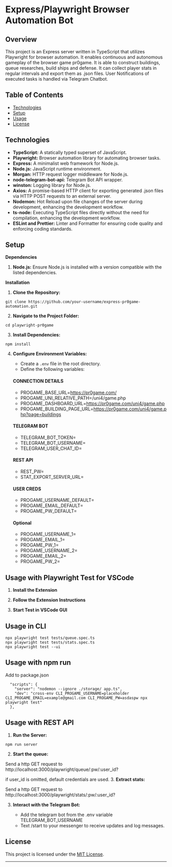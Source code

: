 # Express/Playwright Browser Automation Bot

## Overview

This project is an Express server written in TypeScript that utilizes Playwright for browser automation. It enables continuous and autonomous gameplay of the browser game pr0game. It is able to construct buildings, queue researches, build ships and defense.
It can collect player stats in regular intervals and export them as .json files.
User Notifications of executed tasks is handled via Telegram Chatbot.

## Table of Contents

- [Technologies](#technologies)
- [Setup](#setup)
- [Usage](#usage)
- [License](#license)

## Technologies

- **TypeScript:** A statically typed superset of JavaScript.
- **Playwright:** Browser automation library for automating browser tasks.
- **Express:** A minimalist web framework for Node.js.
- **Node.js:** JavaScript runtime environment.
- **Morgan:** HTTP request logger middleware for Node.js.
- **node-telegram-bot-api:** Telegram Bot API wrapper.
- **winston:** Logging library for Node.js.
- **Axios:** A promise-based HTTP client for exporting generated .json files via HTTP POST requests to an external server.
- **Nodemon:** Hot Reload upon file changes of the server during development, enhancing the development workflow.
- **ts-node:** Executing TypeScript files directly without the need for compilation, enhancing the development workflow.
- **ESLint and Prettier:** Linter and Formatter for ensuring code quality and enforcing coding standards.

## Setup

**Dependencies**

1. **Node.js:** Ensure Node.js is installed with a version compatible with the listed dependencies.

**Installation**

1. **Clone the Repository:**

```
git clone https://github.com/your-username/express-pr0game-automation.git
```

2. **Navigate to the Project Folder:**

```
cd playwright-pr0game
```

3. **Install Dependencies:**

```
npm install
```

4. **Configure Environment Variables:**

   - Create a `.env` file in the root directory.
   - Define the following variables:
   #### CONNECTION DETAILS
     - PROGAME_BASE_URL=https://pr0game.com/
     - PROGAME_UNI_RELATIVE_PATH=/uni4/game.php
     - PROGAME_DASHBOARD_URL=https://pr0game.com/uni4/game.php
     - PROGAME_BUILDING_PAGE_URL=https://pr0game.com/uni4/game.php?page=buildings
   #### TELEGRAM BOT
     - TELEGRAM_BOT_TOKEN=
     - TELEGRAM_BOT_USERNAME=
     - TELEGRAM_USER_CHAT_ID=
   #### REST API
     - REST_PW=
     - STAT_EXPORT_SERVER_URL=
   #### USER CREDS
     - PROGAME_USERNAME_DEFAULT=
     - PROGAME_EMAIL_DEFAULT=
     - PROGAME_PW_DEFAULT=

     #### Optional
     - PROGAME_USERNAME_1=
     - PROGAME_EMAIL_1=
     - PROGAME_PW_1=
     - PROGAME_USERNAME_2=
     - PROGAME_EMAIL_2=
     - PROGAME_PW_2=



## Usage with Playwright Test for VSCode

1. **Install the Extension**

2. **Follow the Extension Instructions**

3. **Start Test in VSCode GUI**


## Usage in CLI
```
npx playwright test tests/queue.spec.ts
npx playwright test tests/stats.spec.ts
npx playwright test --ui
```

## Usage with npm run

Add to package.json
```
  "scripts": {
    "server": "nodemon --ignore ./storage/ app.ts",
    "dev": "cross-env CLI_PROGAME_USERNAME=placeholder CLI_PROGAME_EMAIL=example@gmail.com CLI_PROGAME_PW=asdaspw npx playwright test"
  },
```

## Usage with REST API

1. **Run the Server:**

```
npm run server
```

2. **Start the queue:**

Send a http GET request to
http://localhost:3000/playwright/queue/:pw/:user_id?

if user_id is omitted, default credentials are used.
3. **Extract stats:**

Send a http GET request to
http://localhost:3000/playwright/stats/:pw/:user_id?

3. **Interact with the Telegram Bot:**

   - Add the telegram bot from the .env variable TELEGRAM_BOT_USERNAME
   - Text /start to your messenger to receive updates and log messages.

## License

This project is licensed under the [MIT License](LICENSE).

---
